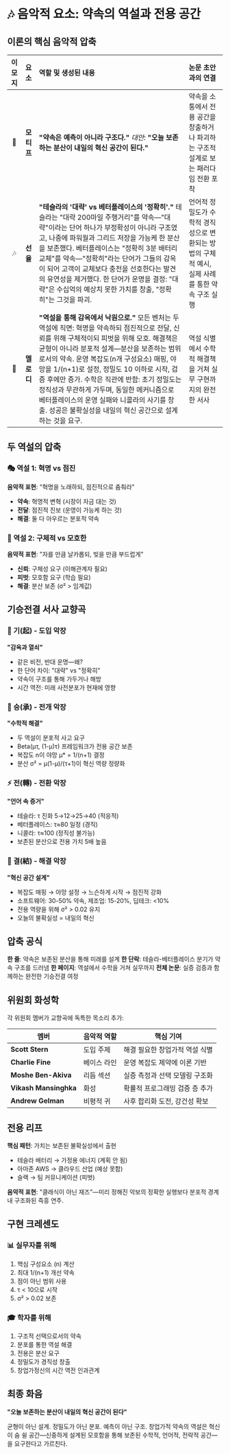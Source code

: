 # 🎶 음악적 요소: 약속의 역설과 전용 공간

## 이론의 핵심 음악적 압축

| 이모지 | 요소 | 역할 및 생성된 내용 | 논문 초안과의 연결 |
|:---:|:---:|:---|:---|
| 🎵 | **모티프** | **"약속은 예측이 아니라 구조다."** _대안:_ **"오늘 보존하는 분산이 내일의 혁신 공간이 된다."** | 약속을 소통에서 전용 공간을 창출하거나 파괴하는 구조적 설계로 보는 패러다임 전환 포착 |
| 🎶 | **선율** | **"테슬라의 '대략' vs 베터플레이스의 '정확히'."** 테슬라는 "대략 200마일 주행거리"를 약속—"대략"이라는 단어 하나가 부정확성이 아니라 구조였고, 나중에 파워월과 그리드 저장을 가능케 한 분산을 보존했다. 베터플레이스는 "정확히 3분 배터리 교체"를 약속—"정확히"라는 단어가 그들의 감옥이 되어 고객이 교체보다 충전을 선호한다는 발견의 유연성을 제거했다. 한 단어가 운명을 결정: "대략"은 수십억의 예상치 못한 가치를 창출, "정확히"는 그것을 파괴. | 언어적 정밀도가 수학적 경직성으로 변환되는 방법의 구체적 예시, 실제 사례를 통한 약속 구조 실행 |
| 🎼 | **멜로디** | **"역설을 통해 감옥에서 낙원으로."** 모든 벤처는 두 역설에 직면: 혁명을 약속하되 점진적으로 전달, 신뢰를 위해 구체적이되 피벗을 위해 모호. 해결책은 균형이 아니라 분포적 설계—분산을 보존하는 범위로서의 약속. 운영 복잡도(n개 구성요소) 매핑, 야망을 1/(n+1)로 설정, 정밀도 10 이하로 시작, 검증 후에만 증가. 수학은 직관에 반함: 초기 정밀도는 정직성과 무관하게 가두며, 동일한 메커니즘으로 베터플레이스의 운영 실패와 니콜라의 사기를 창출. 성공은 불확실성을 내일의 혁신 공간으로 설계하는 것을 요구. | 역설 식별에서 수학적 해결책을 거쳐 실무 구현까지의 완전한 서사 |

## 두 역설의 압축

### 🎭 역설 1: 혁명 vs 점진
**음악적 표현**: "혁명을 노래하되, 점진적으로 춤춰라"
- **약속**: 혁명적 변혁 (시장이 자금 대는 것)
- **전달**: 점진적 진보 (운영이 가능케 하는 것)
- **해결**: 둘 다 아우르는 분포적 약속

### 🔄 역설 2: 구체적 vs 모호한
**음악적 표현**: "자를 만큼 날카롭되, 빚을 만큼 부드럽게"
- **신뢰**: 구체성 요구 (이해관계자 필요)
- **피벗**: 모호함 요구 (학습 필요)
- **해결**: 분산 보존 (σ² > 임계값)

## 기승전결 서사 교향곡

### 🌅 기(起) - 도입 악장
**"감옥과 열쇠"**
- 같은 비전, 반대 운명—왜?
- 한 단어 차이: "대략" vs "정확히"
- 약속이 구조를 통해 가두거나 해방
- 시간 역전: 미래 사전분포가 현재에 영향

### 🌊 승(承) - 전개 악장
**"수학적 해결"**
- 두 역설이 분포적 사고 요구
- Beta(μτ, (1-μ)τ) 프레임워크가 전용 공간 보존
- 복잡도 n이 야망 μ* = 1/(n+1) 결정
- 분산 σ² = μ(1-μ)/(τ+1)이 혁신 역량 정량화

### ⚡ 전(轉) - 전환 악장
**"언어 속 증거"**
- 테슬라: τ 진화 5→12→25→40 (적응적)
- 베터플레이스: τ≈80 일정 (경직)
- 니콜라: τ≈100 (정직성 불가능)
- 보존된 분산으로 전용 가치 5배 높음

### 🎯 결(結) - 해결 악장
**"혁신 공간 설계"**
- 복잡도 매핑 → 야망 설정 → 느슨하게 시작 → 점진적 강화
- 소프트웨어: 30-50% 약속, 제조업: 15-20%, 딥테크: <10%
- 전용 역량을 위해 σ² > 0.02 유지
- 오늘의 불확실성 = 내일의 혁신

## 압축 공식

**한 줄**: 약속은 보존된 분산을 통해 미래를 설계
**한 단락**: 테슬라-베터플레이스 분기가 약속 구조를 드러냄
**한 페이지**: 역설에서 수학을 거쳐 실무까지
**전체 논문**: 실증 검증과 함께하는 완전한 기승전결 여정

## 위원회 화성학

각 위원회 멤버가 교향곡에 독특한 목소리 추가:

| 멤버 | 음악적 역할 | 핵심 기여 |
|--------|--------------|------------------|
| **Scott Stern** | 도입 주제 | 해결 필요한 창업가적 역설 식별 |
| **Charlie Fine** | 베이스 라인 | 운영 복잡도 제약에 이론 기반 |
| **Moshe Ben-Akiva** | 리듬 섹션 | 실증 측정과 선택 모델링 구조화 |
| **Vikash Mansinghka** | 화성 | 확률적 프로그래밍 검증 층 추가 |
| **Andrew Gelman** | 비평적 귀 | 사후 합리화 도전, 강건성 확보 |

## 전용 리프

**핵심 패턴**: 가치는 보존된 불확실성에서 출현
- 테슬라 배터리 → 가정용 에너지 (계획 안 됨)
- 아마존 AWS → 클라우드 산업 (예상 못함)
- 슬랙 → 팀 커뮤니케이션 (피벗)

**음악적 표현**: "클래식이 아닌 재즈"—미리 정해진 악보의 정확한 실행보다 분포적 경계 내 구조화된 즉흥 연주.

## 구현 크레센도

### 📊 실무자를 위해
1. 핵심 구성요소 (n) 계산
2. 최대 1/(n+1) 개선 약속
3. 점이 아닌 범위 사용
4. τ < 10으로 시작
5. σ² > 0.02 보존

### 🎓 학자를 위해
1. 구조적 선택으로서의 약속
2. 분포를 통한 역설 해결
3. 전용은 분산 요구
4. 정밀도가 경직성 창출
5. 창업가정신의 시간 역전 인과관계

## 최종 화음

**"오늘 보존하는 분산이 내일의 혁신 공간이 된다"**

균형이 아닌 설계. 정밀도가 아닌 분포. 예측이 아닌 구조. 창업가적 약속의 역설은 혁신이 숨 쉴 공간—신중하게 설계된 모호함을 통해 보존된 수학적, 언어적, 전략적 공간—을 요구한다고 가르친다.